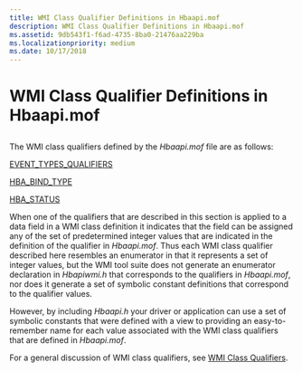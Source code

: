 ```yaml
---
title: WMI Class Qualifier Definitions in Hbaapi.mof
description: WMI Class Qualifier Definitions in Hbaapi.mof
ms.assetid: 9db543f1-f6ad-4735-8ba0-21476aa229ba
ms.localizationpriority: medium
ms.date: 10/17/2018
---
```


# WMI Class Qualifier Definitions in Hbaapi.mof


## <span id="ddk_wmi_class_qualifier_definitions_in_hbaapi_mof_kr"></span><span id="DDK_WMI_CLASS_QUALIFIER_DEFINITIONS_IN_HBAAPI_MOF_KR"></span>


The WMI class qualifiers defined by the *Hbaapi.mof* file are as follows:

[EVENT\_TYPES\_QUALIFIERS](event-types-qualifiers.md)

[HBA\_BIND\_TYPE](hba-bind-type.md)

[HBA\_STATUS](hba-status.md)

When one of the qualifiers that are described in this section is applied to a data field in a WMI class definition it indicates that the field can be assigned any of the set of predetermined integer values that are indicated in the definition of the qualifier in *Hbaapi.mof*. Thus each WMI class qualifier described here resembles an enumerator in that it represents a set of integer values, but the WMI tool suite does not generate an enumerator declaration in *Hbapiwmi.h* that corresponds to the qualifiers in *Hbaapi.mof*, nor does it generate a set of symbolic constant definitions that correspond to the qualifier values.

However, by including *Hbaapi.h* your driver or application can use a set of symbolic constants that were defined with a view to providing an easy-to-remember name for each value associated with the WMI class qualifiers that are defined in *Hbaapi.mof*.

For a general discussion of WMI class qualifiers, see [WMI Class Qualifiers](https://docs.microsoft.com/windows-hardware/drivers/kernel/wmi-class-qualifiers).

 

 





